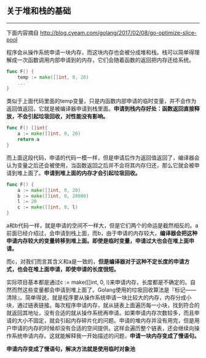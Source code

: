 ## **关于堆和栈的基础**

---

下面内容摘自 http://blog.cyeam.com/golang/2017/02/08/go-optimize-slice-pool

程序会从操作系统申请一块内存，而这块内存也会被分成堆和栈。栈可以简单得理解成一次函数调用内部申请到的内存，它们会随着函数的返回把内存还给系统。

```go
func F() {
    temp := make([]int, 0, 20)
    ...
}
```

类似于上面代码里面的temp变量，只是内函数内部申请的临时变量，并不会作为返回值返回，它就是被编译器申请到栈里面。**申请到栈内存好处：函数返回直接释放，不会引起垃圾回收，对性能没有影响。**

```go
func F() []int{
    a := make([]int, 0, 20)
    return a
}
```

而上面这段代码，申请的代码一模一样，但是申请后作为返回值返回了，编译器会认为变量之后还会被使用，当函数返回之后并不会将其内存归还，那么它就会被申请到堆上面了。**申请到堆上面的内存才会引起垃圾回收。**

```go
func F() {
    a := make([]int, 0, 20)
    b := make([]int, 0, 20000)
    l := 20
    c := make([]int, 0, l)
}
```

a和b代码一样，就是申请的空间不一样大，但是它们两个的命运是截然相反的。a前面已经介绍过，会申请到栈上面，而b，由于申请的内存较大，**编译器会把这种申请内存较大的变量转移到堆上面。即使是临时变量，申请过大也会在堆上面申请。**

而c，对我们而言其含义和a是一致的，**但是编译器对于这种不定长度的申请方式，也会在堆上面申请，即使申请的长度很短。**

实际项目基本都是通过c := make([]int, 0, l)来申请内存，长度都是不确定的。自然而然这些变量都会申请到堆上面了。Golang使用的垃圾回收算法是『标记——清除』。简单得说，就是程序要从操作系统申请一块比较大的内存，内存分成小块，通过链表链接。每次程序申请内存，就从链表上面遍历每一小块，找到符合的就返回其地址，没有合适的就从操作系统再申请。如果申请内存次数较多，而且申请的大小不固定，就会引起内存碎片化的问题。申请的堆内存并没有用完，但是用户申请的内存的时候却没有合适的空间提供。这样会遍历整个链表，还会继续向操作系统申请内存。这就能解释我一开始描述的问题，**申请一块内存变成了慢语句。**

**申请内存变成了慢语句，解决方法就是使用临时对象池**
